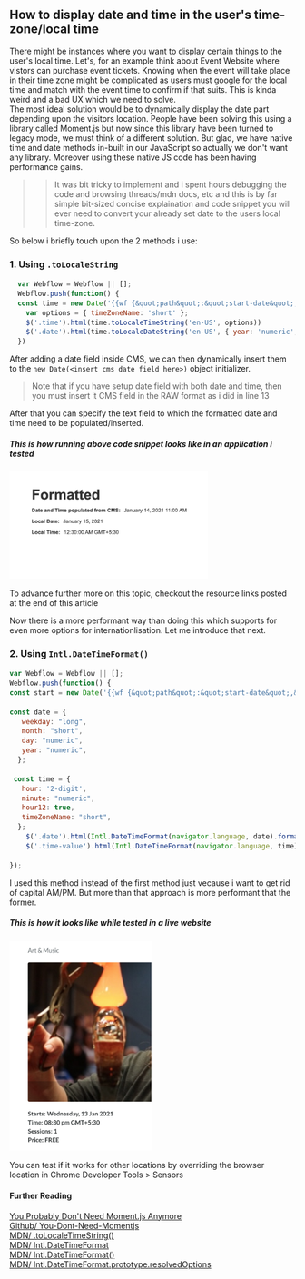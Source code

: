 ## How to display date and time in the user's time-zone/local time
There might be instances where you want to display certain things to the user's local time. Let's, for an example think about Event Website where vistors can purchase event tickets. Knowing when the event will take place in their time zone might be complicated as users must google for the local time and match with the event time to confirm if that suits. This is kinda weird and a bad UX which we need to solve.  
The most ideal solution would be to dynamically display the date part depending upon the visitors location. People have been solving this using a library called Moment.js but now since this library have been turned to legacy mode, we must think of a different solution. But glad, we have native time and date methods in-built in our JavaScript so actually we don't want any library. Moreover using these native JS code has been having performance gains.  
  
>> It was bit tricky to implement and i spent hours debugging the code and browsing threads/mdn docs, etc and this is by far simple bit-sized concise explaination and code snippet you will ever need to convert your already set date to the users local time-zone.  

So below i briefly touch upon the 2 methods i use:


### 1. Using `.toLocaleString`

```javascript 
  var Webflow = Webflow || [];
  Webflow.push(function() {
  const time = new Date('{{wf {&quot;path&quot;:&quot;start-date&quot;,&quot;transformers&quot;:[{&quot;name&quot;:&quot;date&quot;,&quot;arguments&quot;:[&quot;YYYY-MM-DD hh:mm a&quot;]\}],&quot;type&quot;:&quot;Date&quot;\} }} PST')
	var options = { timeZoneName: 'short' };
	$('.time').html(time.toLocaleTimeString('en-US', options))
	$('.date').html(time.toLocaleDateString('en-US', { year: 'numeric', month: 'long', day: 'numeric'}))
  })
```

After adding a date field inside CMS, we can then dynamically insert them to the `new Date(<insert cms date field here>)` object initializer. 

> Note that if you have setup date field with both date and time, then you must insert it CMS field in the RAW format as i did in line 13

After that you can specify the text field to which the formatted date and time need to be populated/inserted.
##### This is how running above code snippet looks like in an application i tested
<img src="src/Screenshot 2021-01-13 at 10.59.35 PM.png" width="350">


To advance further more on this topic, checkout the resource links posted at the end of this article


Now there is a more performant way than doing this which supports for even more options for internationlisation. Let me introduce that next.  

### 2. Using `Intl.DateTimeFormat()`
```javascript
var Webflow = Webflow || [];
Webflow.push(function() {
const start = new Date('{{wf {&quot;path&quot;:&quot;start-date&quot;,&quot;transformers&quot;:[{&quot;name&quot;:&quot;date&quot;,&quot;arguments&quot;:[&quot;YYYY-MM-DD hh:mm a&quot;]\}],&quot;type&quot;:&quot;Date&quot;\} }} PST')

const date = {
   weekday: "long",
   month: "short",
   day: "numeric",
   year: "numeric",
  }; 

 const time = {
   hour: '2-digit',
   minute: "numeric",
   hour12: true,
   timeZoneName: "short",
  }; 
	$('.date').html(Intl.DateTimeFormat(navigator.language, date).format(start))
	$('.time-value').html(Intl.DateTimeFormat(navigator.language, time).format(start))
	
});
```
I used this method instead of the first method just vecause i want to get rid of capital AM/PM. But more than that approach is more performant that the former.

##### This is how it looks like while tested in a live website
<img src="/src/Screenshot 2021-01-13 at 11.07.32 PM.png" width="250">

You can test if it works for other locations by overriding the browser location in Chrome Developer Tools > Sensors

#### Further Reading
[You Probably Don't Need Moment.js Anymore](https://dockyard.com/blog/2020/02/14/you-probably-don-t-need-moment-js-anymore)  
[Github/ You-Dont-Need-Momentjs](https://github.com/you-dont-need/You-Dont-Need-Momentjs/blob/master/README.md)  
[MDN/ .toLocaleTimeString()](https://developer.mozilla.org/en-US/docs/Web/JavaScript/Reference/Global_Objects/Date/toLocaleTimeString)  
[MDN/ Intl.DateTimeFormat](https://developer.mozilla.org/en-US/docs/Web/JavaScript/Reference/Global_Objects/Intl/DateTimeFormat)  
[MDN/ Intl.DateTimeFormat()](https://developer.mozilla.org/en-US/docs/Web/JavaScript/Reference/Global_Objects/Intl/DateTimeFormat/DateTimeFormat)  
[MDN/ Intl.DateTimeFormat.prototype.resolvedOptions](https://developer.mozilla.org/en-US/docs/Web/JavaScript/Reference/Global_Objects/Intl/DateTimeFormat/resolvedOptions)
